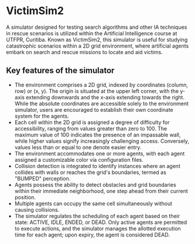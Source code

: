 VictimSim2
==========

A simulator designed for testing search algorithms and other IA techniques in rescue scenarios is utilized within the Artificial Intelligence course at UTFPR, Curitiba. Known as VictimSim2, this simulator is useful for studying catastrophic scenarios within a 2D grid environment, where artificial agents embark on search and rescue missions to locate and aid victims.

Key features of the simulator
-----------------------------

- The environment comprises a 2D grid, indexed by coordinates (column, row) or (x, y). The origin is situated at the upper left corner, with the y-axis extending downwards and the x-axis extending towards the right. While the absolute coordinates are accessible solely to the environment simulator, users are encouraged to establish their own coordinate system for the agents.
- Each cell within the 2D grid is assigned a degree of difficulty for accessibility, ranging from values greater than zero to 100. The maximum value of 100 indicates the presence of an impassable wall, while higher values signify increasingly challenging access. Conversely, values less than or equal to one denote easier entry.
- The environment accommodates one or more agents, with each agent assigned a customizable color via configuration files.
- Collision detection is integrated to identify instances where an agent collides with walls or reaches the grid's boundaries, termed as "BUMPED" perception.
- Agents possess the ability to detect obstacles and grid boundaries within their immediate neighborhood, one step ahead from their current position.
- Multiple agents can occupy the same cell simultaneously without causing collisions.
- The simulator regulates the scheduling of each agent based on their state: ACTIVE, IDLE, ENDED, or DEAD. Only active agents are permitted to execute actions, and the simulator manages the allotted execution time for each agent; upon expiry, the agent is considered DEAD.
